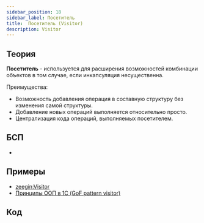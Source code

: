 ```yaml
---
sidebar_position: 18
sidebar_label: Посетитель
title:  Посетитель (Visitor)
description: Visitor
---
```

## Теория
**Посетитель** - используется для расширения возможностей комбинации объектов в том случае, если инкапсуляция несущественна. 

Преимущества:
- Возможность добавления операция в составную структуру без изменения самой структуры.
- Добавление новых операций выполняется относительно просто.
- Централизация кода операций, выполняемых посетителем.

## БСП
- 

## Примеры
- [zeegin:Visitor](https://github.com/zeegin/DesignPatterns/tree/master/Visitor)
- [Принципы ООП в 1С (GoF pattern visitor)](https://infostart.ru/1c/articles/859264/)

## Код
